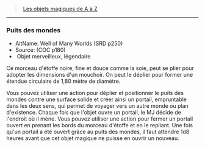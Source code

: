 ﻿> [Les objets magiques de A à Z](hd_magicitems_az_les_objets_magiques_de_a_a_z.md)

---

### Puits des mondes

- AltName: Well of Many Worlds (SRD p250)
- Source: (COC p180)
-  Objet merveilleux, légendaire

Ce morceau d'étoffe noire, fine et douce comme la soie, peut se plier pour adopter les dimensions d'un mouchoir. On peut le déplier pour former une étendue circulaire de 1,80 mètre de diamètre.

Vous pouvez utiliser une action pour déplier et positionner le puits des mondes contre une surface solide et créer ainsi un portail, empruntable dans les deux sens, qui permet de voyager vers un autre monde ou plan d'existence. Chaque fois que l'objet ouvre un portail, le MJ décide de l'endroit où il mène. Vous pouvez utiliser une action pour fermer un portail ouvert en prenant les bords du morceau d'étoffe et en le repliant. Une fois qu'un portail a été ouvert grâce au puits des mondes, il faut attendre 1d8 heures avant que cet objet magique ne puisse en ouvrir un nouveau.

